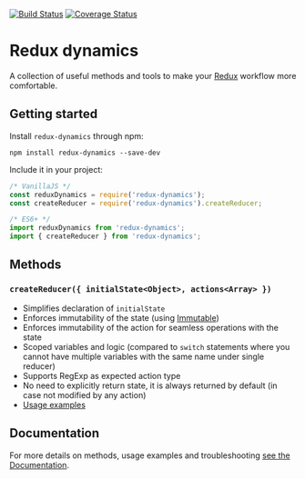 [![Build Status](https://travis-ci.org/kettanaito/redux-dynamics.svg?branch=master)](https://travis-ci.org/kettanaito/redux-dynamics)
[![Coverage Status](https://coveralls.io/repos/github/kettanaito/redux-dynamics/badge.svg)](https://coveralls.io/github/kettanaito/redux-dynamics)

# Redux dynamics
A collection of useful methods and tools to make your [Redux](http://redux.js.org/) workflow more comfortable.

## Getting started
Install `redux-dynamics` through npm:
```
npm install redux-dynamics --save-dev
```
Include it in your project:
```js
/* VanillaJS */
const reduxDynamics = require('redux-dynamics');
const createReducer = require('redux-dynamics').createReducer;

/* ES6+ */
import reduxDynamics from 'redux-dynamics';
import { createReducer } from 'redux-dynamics';
```

## Methods
### `createReducer({ initialState<Object>, actions<Array> })`
* Simplifies declaration of `initialState`
* Enforces immutability of the state (using [Immutable](https://facebook.github.io/immutable-js))
* Enforces immutability of the action for seamless operations with the state
* Scoped variables and logic (compared to `switch` statements where you cannot have multiple variables with the same name under single reducer)
* Supports RegExp as expected action type
* No need to explicitly return state, it is always returned by default (in case not modified by any action)
* [Usage examples](./docs/createReducer.md)

## Documentation
For more details on methods, usage examples and troubleshooting [see the Documentation](./docs).
